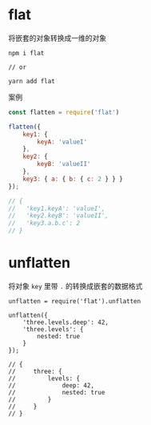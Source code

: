 # flat

将嵌套的对象转换成一维的对象

```
npm i flat

// or

yarn add flat
```

案例

```js
const flatten = require('flat')

flatten({
    key1: {
        keyA: 'valueI'
    },
    key2: {
        keyB: 'valueII'
    },
    key3: { a: { b: { c: 2 } } }
});

// {
//   'key1.keyA': 'valueI',
//   'key2.keyB': 'valueII',
//   'key3.a.b.c': 2
// }
```

# unflatten

将对象 `key` 里带 `.` 的转换成嵌套的数据格式

```
unflatten = require('flat').unflatten

unflatten({
    'three.levels.deep': 42,
    'three.levels': {
        nested: true
    }
});

// {
//     three: {
//         levels: {
//             deep: 42,
//             nested: true
//         }
//     }
// }
```

